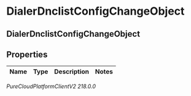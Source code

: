 # DialerDnclistConfigChangeObject

## DialerDnclistConfigChangeObject

## Properties

|Name | Type | Description | Notes|
|------------ | ------------- | ------------- | -------------|



_PureCloudPlatformClientV2 218.0.0_
